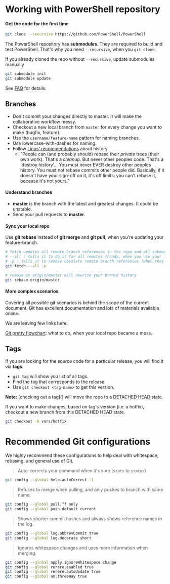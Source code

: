 Working with PowerShell repository
==================================

#### Get the code for the first time

```sh
git clone --recursive https://github.com/PowerShell/PowerShell
```

The PowerShell repository has **submodules**.
They are required to build and test PowerShell.
That's why you need `--recursive`, when you `git clone`.

If you already cloned the repo without `--recursive`, update submodules manually

```sh
git submodule init
git submodule update
```

See [FAQ](../FAQ.md#why-is-my-submodule-empty) for details.


Branches
---------

* Don't commit your changes directly to master.
  It will make the collaborative workflow messy.
* Checkout a new local branch from `master` for every change you want to make (bugfix, feature).
* Use the `username/feature-name` pattern for naming branches.
* Use lowercase-with-dashes for naming.
* Follow [Linus' recommendations][Linus] about history.
    - "People can (and probably should) rebase their _private_ trees (their own work). That's a _cleanup_. But never other peoples code. That's a 'destroy history'...
    You must never EVER destroy other peoples history. You must not rebase commits other people did.
    Basically, if it doesn't have your sign-off on it, it's off limits: you can't rebase it, because it's not yours."

#### Understand branches

* **master** is the branch with the latest and greatest changes.
  It could be unstable.
* Send your pull requests to **master**.

#### Sync your local repo

Use **git rebase** instead of **git merge** and **git pull**, when you're updating your feature-branch.

```sh
# fetch updates all remote branch references in the repo and all submodules
# --all : tells it to do it for all remotes (handy, when you use your fork)
# -p : tells it to remove obsolete remote branch references (when they are removed from remote)
git fetch --all -p

# rebase on origin/master will rewrite your branch history
git rebase origin/master
```

#### More complex scenarios

Covering all possible git scenarios is behind the scope of the current document.
Git has excellent documentation and lots of materials available online.

We are leaving few links here:

[Git pretty flowchart](http://justinhileman.info/article/git-pretty/): what to do, when your local repo became a mess.

[Linus]:http://thread.gmane.org/gmane.comp.video.dri.devel/34739/focus=34744


Tags
------

If you are looking for the source code for a particular release,
you will find it via **tags**.

* `git tag` will show you list of all tags. 
* Find the tag that corresponds to the release.
* Use `git checkout <tag-name>` to get this version.

**Note:** [checking out a tag][] will move the repo to a [DETACHED HEAD][] state.

[checking out tag]:https://git-scm.com/book/en/v2/Git-Basics-Tagging#Checking-out-Tags
[DETACHED HEAD]:https://www.git-tower.com/learn/git/faq/detached-head-when-checkout-commit

If you want to make changes, based on tag's version (i.e. a hotfix), 
checkout a new branch from this DETACHED HEAD state.

```sh
git checkout -b vors/hotfix
```


Recommended Git configurations
==============================

We highly recommend these configurations to help deal with whitespace,
rebasing, and general use of Git.

> Auto-corrects your command when it's sure (`stats` to `status`)
```sh
git config --global help.autoCorrect -1
```

> Refuses to merge when pulling, and only pushes to branch with same name.
```sh
git config --global pull.ff only
git config --global push.default current
```

> Shows shorter commit hashes and always shows reference names in the log.
```sh
git config --global log.abbrevCommit true
git config --global log.decorate short
```

> Ignores whitespace changes and uses more information when merging.
```sh
git config --global apply.ignoreWhitespace change
git config --global rerere.enabled true
git config --global rerere.autoUpdate true
git config --global am.threeWay true
```
